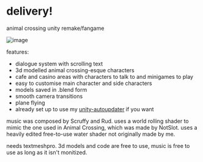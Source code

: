 # delivery!
animal crossing unity remake/fangame

![image](https://github.com/maxtearney/delivery/assets/88261993/4e49b9f0-105f-4a2d-a8e1-ae9337708fad)


features:

- dialogue system with scrolling text
- 3d modelled animal crossing-esque characters
- cafe and casino areas with characters to talk to and minigames to play
- easy to customise main character and side characters
- models saved in .blend form
- smooth camera transitions
- plane flying
- already set up to use my [unity-autoupdater](https://github.com/haliconfr/unity-autoupdater) if you want

music was composed by Scruffy and Rud.
uses a world rolling shader to mimic the one used in Animal Crossing, which was made by NotSlot.
uses a heavily edited free-to-use water shader not originally made by me.

needs textmeshpro.
3d models and code are free to use, music is free to use as long as it isn't monitized.
